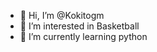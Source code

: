 - 👋 Hi, I’m @Kokitogm
- 👀 I’m interested in Basketball
- 🌱 I’m currently learning python

<!---
Kokitogm/Kokitogm is a ✨ special ✨ repository because its `README.md` (this file) appears on your GitHub profile.
You can click the Preview link to take a look at your changes.
--->
